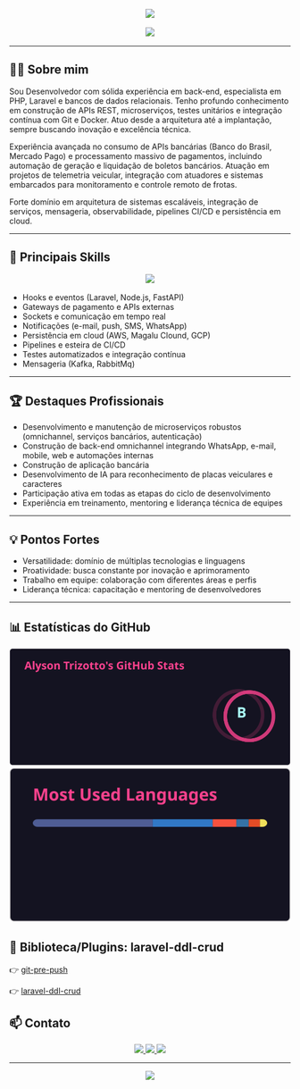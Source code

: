 <!-- Banner SVG animado -->
<p align="center">
  <img src="https://capsule-render.vercel.app/api?type=waving&color=0:fc00ff,100:00dbde&height=180&section=header&text=Alyson%20Trizotto&fontSize=40&fontAlign=50&fontColor=fff"/>
</p>

<p align="center">
  <img src="https://readme-typing-svg.demolab.com?font=Fira+Code&weight=700&size=24&pause=1000&color=00DBDE&center=true&vCenter=true&width=600&lines=Desenvolvedor+Back-end;Especialista+em+APIs+e+Microservi%C3%A7os;Apaixonado+por+inova%C3%A7%C3%A3o+e+tecnologia"/>
</p>

---

## 👨‍💻 Sobre mim
Sou Desenvolvedor com sólida experiência em back-end, especialista em PHP, Laravel e bancos de dados relacionais. Tenho profundo conhecimento em construção de APIs REST, microserviços, testes unitários e integração contínua com Git e Docker. Atuo desde a arquitetura até a implantação, sempre buscando inovação e excelência técnica.

Experiência avançada no consumo de APIs bancárias (Banco do Brasil, Mercado Pago) e processamento massivo de pagamentos, incluindo automação de geração e liquidação de boletos bancários. Atuação em projetos de telemetria veicular, integração com atuadores e sistemas embarcados para monitoramento e controle remoto de frotas.

Forte domínio em arquitetura de sistemas escaláveis, integração de serviços, mensageria, observabilidade, pipelines CI/CD e persistência em cloud.

---

## 🚀 Principais Skills
<p align="center">
  <img src="https://skillicons.dev/icons?i=php,laravel,fastapi,python,nodejs,js,ts,docker,git,github,bash,linux,aws,elasticsearch,gcp,postgres,mysql,redis,graphql,nginx,flask,githubactions,nginx,vercel"/>
</p>

- Hooks e eventos (Laravel, Node.js, FastAPI)
- Gateways de pagamento e APIs externas
- Sockets e comunicação em tempo real
- Notificações (e-mail, push, SMS, WhatsApp)
- Persistência em cloud (AWS, Magalu Clound, GCP)
- Pipelines e esteira de CI/CD
- Testes automatizados e integração contínua
- Mensageria (Kafka, RabbitMq)

---

## 🏆 Destaques Profissionais
- Desenvolvimento e manutenção de microserviços robustos (omnichannel, serviços bancários, autenticação)
- Construção de back-end omnichannel integrando WhatsApp, e-mail, mobile, web e automações internas
- Construção de aplicação bancária
- Desenvolvimento de IA para reconhecimento de placas veiculares e caracteres
- Participação ativa em todas as etapas do ciclo de desenvolvimento
- Experiência em treinamento, mentoring e liderança técnica de equipes

---

## 💡 Pontos Fortes
- Versatilidade: domínio de múltiplas tecnologias e linguagens
- Proatividade: busca constante por inovação e aprimoramento
- Trabalho em equipe: colaboração com diferentes áreas e perfis
- Liderança técnica: capacitação e mentoring de desenvolvedores

---

## 📊 Estatísticas do GitHub
<!-- <p align="center">
  <img src="https://github-readme-stats.vercel.app/api?username=AlysonTrizotto&show_icons=true&theme=radical"/>
  <img src="https://github-readme-stats.vercel.app/api/top-langs/?username=AlysonTrizotto&layout=compact&theme=radical"/>
</p> -->
<p align="center">
  <img src="./stats.svg"/>
  <img src="./langs.svg"/>
</p>



## 🚀 Biblioteca/Plugins: laravel-ddl-crud

👉 [git-pre-push](https://github.com/AlysonTrizotto/git-pre-push)

👉 [laravel-ddl-crud](https://github.com/AlysonTrizotto/laravel-ddl-crud)


## 📫 Contato
<p align="center">
  <a href="https://www.linkedin.com/in/alyson-trizotto" target="_blank">
    <img src="https://img.shields.io/badge/LinkedIn-0077B5?style=for-the-badge&logo=linkedin&logoColor=white"/>
  </a>
  <a href="https://wa.me/+5541988264079?text=Ol%C3%A1%2C%20gostaria%20de%20entrar%20em%20contato!" target="_blank">
    <img src="https://img.shields.io/badge/WhatsApp-25D366?style=for-the-badge&logo=whatsapp&logoColor=white"/>
  </a>
  <a href="https://alysontrizotto.vercel.app" target="_blank">
    <img src="https://img.shields.io/badge/Meu%20Site-000?style=for-the-badge&logo=vercel&logoColor=white"/>
  </a>
</p>

---

<p align="center">
  <img src="https://capsule-render.vercel.app/api?type=waving&color=0:fc00ff,100:00dbde&height=100&section=footer"/>
</p>

